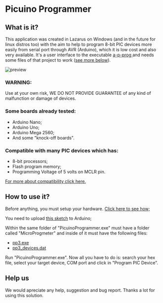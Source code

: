 # Picuino Programmer

## What is it?

This application was created in Lazarus on Windows (and in the future for linux distros too) with the aim to help to program 8-bit PIC devices more easily from serial port through AVR (Arduino), which it is low cost and also very available. It's a user interface to the executable [a-p-prog
](https://github.com/jaromir-sukuba/a-p-prog) and needs some files of that project to work ([see more below](https://github.com/Cystor/PicuinoProgrammer#how-to-use-it)).

![preview](https://user-images.githubusercontent.com/74105086/156858529-0c2b3ac1-662b-43c9-9e55-643fdca54aba.png)

### WARNING:
Use at your own risk, WE DO NOT PROVIDE GUARANTEE of any kind of malfunction or damage of devices.

### Some boards already tested:
- Arduino Nano;
- Arduino Uno;
- Arduino Mega 2560;
- And some "knock-off boards".

### Compatible with many PIC devices which has:
- 8-bit processors;
- Flash program memory;
- Programming Voltage of 5 volts on MCLR pin.

[For more about compatibility click here.](https://github.com/jaromir-sukuba/a-p-prog/blob/master/README.md#supported-devices)

## How to use it?

Before anything, you must setup your hardware. [Click here to see how;](https://github.com/jaromir-sukuba/a-p-prog/blob/master/README.md#hardware)

You need to upload [this sketch](https://github.com/jaromir-sukuba/a-p-prog/blob/master/fw/pp/pp.ino) to Arduino;

Within the same folder of "PicuinoProgrammer.exe" must have a folder called "MicroProgmeter" and inside of it must have the following files:

- [pp3.exe](https://github.com/jaromir-sukuba/a-p-prog/blob/master/sw/pp3.exe)
- [pp3_devices.dat](https://github.com/jaromir-sukuba/a-p-prog/blob/master/sw/pp3_devices.dat)

Run "PicuinoProgrammer.exe".
Now all you have to do is: search your hex file, select your target device, COM port and click in "Program PIC Device".

## Help us

We would apreciate any help, suggestion and bug report.
Thanks a lot for using this solution.

